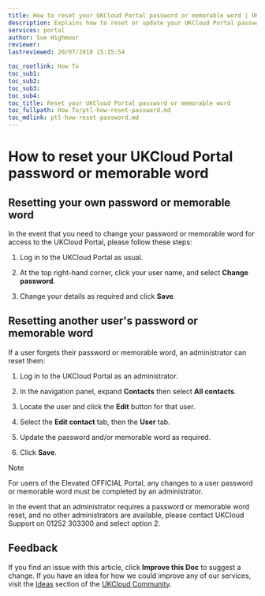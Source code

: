 ```yaml
---
title: How to reset your UKCloud Portal password or memorable word | UKCloud Ltd
description: Explains how to reset or update your UKCloud Portal password or memorable word
services: portal
author: Sue Highmoor
reviewer:
lastreviewed: 20/07/2018 15:15:54

toc_rootlink: How To
toc_sub1:
toc_sub2:
toc_sub3:
toc_sub4:
toc_title: Reset your UKCloud Portal password or memorable word
toc_fullpath: How To/ptl-how-reset-password.md
toc_mdlink: ptl-how-reset-password.md
---
```


# How to reset your UKCloud Portal password or memorable word

## Resetting your own password or memorable word

In the event that you need to change your password or memorable word for access to the UKCloud Portal, please follow these steps:

1. Log in to the UKCloud Portal as usual.

2. At the top right-hand corner, click your user name, and select **Change password**.

3. Change your details as required and click **Save**.

## Resetting another user's password or memorable word

If a user forgets their password or memorable word, an administrator can reset them:

1. Log in to the UKCloud Portal as an administrator.

2. In the navigation panel, expand **Contacts** then select **All contacts**.

3. Locate the user and click the **Edit** button for that user.

4. Select the **Edit contact** tab, then the **User** tab.

5. Update the password and/or memorable word as required.

6. Click **Save**.

> [!NOTE]
> For users of the Elevated OFFICIAL Portal, any changes to a user password or memorable word must be completed by an administrator.

In the event that an administrator requires a password or memorable word reset, and no other administrators are available, please contact UKCloud Support on 01252 303300 and select option 2.

## Feedback

If you find an issue with this article, click **Improve this Doc** to suggest a change. If you have an idea for how we could improve any of our services, visit the [Ideas](https://community.ukcloud.com/ideas) section of the [UKCloud Community](https://community.ukcloud.com).

